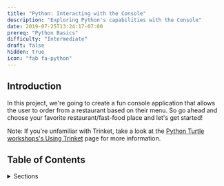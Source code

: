 ```yaml
---
title: "Python: Interacting with the Console"
description: "Exploring Python's capabilities with the Console"
date: 2019-07-25T13:24:17-07:00
prereq: "Python Basics"
difficulty: "Intermediate"
draft: false
hidden: true
icon: "fab fa-python"
---
```


## Introduction
In this project, we're going to create a fun console application that allows the user to order from a restaurant based on their menu. So go ahead and choose your favorite restaurant/fast-food place and let's get started!

Note: If you're unfamiliar with Trinket, take a look at the [Python Turtle workshops's Using Trinket](../python-turtle/using-trinket) page for more information.

## Table of Contents
<details>
<summary>Sections</summary>
{{% children /%}}
</details>
